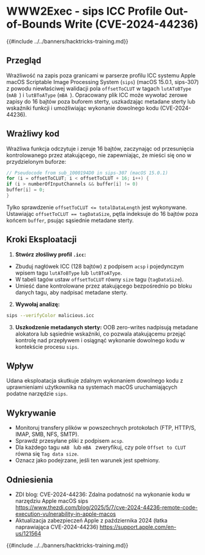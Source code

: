 # WWW2Exec - sips ICC Profile Out-of-Bounds Write (CVE-2024-44236)

{{#include ../../banners/hacktricks-training.md}}

## Przegląd

Wrażliwość na zapis poza granicami w parserze profilu ICC systemu Apple macOS Scriptable Image Processing System (`sips`) (macOS 15.0.1, sips-307) z powodu niewłaściwej walidacji pola `offsetToCLUT` w tagach `lutAToBType` (`mAB `) i `lutBToAType` (`mBA `). Opracowany plik ICC może wywołać zerowe zapisy do 16 bajtów poza buforem sterty, uszkadzając metadane sterty lub wskaźniki funkcji i umożliwiając wykonanie dowolnego kodu (CVE-2024-44236).

## Wrażliwy kod

Wrażliwa funkcja odczytuje i zeruje 16 bajtów, zaczynając od przesunięcia kontrolowanego przez atakującego, nie zapewniając, że mieści się ono w przydzielonym buforze:
```c
// Pseudocode from sub_1000194D0 in sips-307 (macOS 15.0.1)
for (i = offsetToCLUT; i < offsetToCLUT + 16; i++) {
if (i > numberOfInputChannels && buffer[i] != 0)
buffer[i] = 0;
}
```
Tylko sprawdzenie `offsetToCLUT <= totalDataLength` jest wykonywane. Ustawiając `offsetToCLUT == tagDataSize`, pętla indeksuje do 16 bajtów poza końcem `buffer`, psując sąsiednie metadane sterty.

## Kroki Eksploatacji

1. **Stwórz złośliwy profil `.icc`:**
- Zbuduj nagłówek ICC (128 bajtów) z podpisem `acsp` i pojedynczym wpisem tagu `lutAToBType` lub `lutBToAType`.
- W tabeli tagów ustaw `offsetToCLUT` równy `size` tagu (`tagDataSize`).
- Umieść dane kontrolowane przez atakującego bezpośrednio po bloku danych tagu, aby nadpisać metadane sterty.
2. **Wywołaj analizę:**

```bash
sips --verifyColor malicious.icc
```

3. **Uszkodzenie metadanych sterty:** OOB zero-writes nadpisują metadane alokatora lub sąsiednie wskaźniki, co pozwala atakującemu przejąć kontrolę nad przepływem i osiągnąć wykonanie dowolnego kodu w kontekście procesu `sips`.

## Wpływ

Udana eksploatacja skutkuje zdalnym wykonaniem dowolnego kodu z uprawnieniami użytkownika na systemach macOS uruchamiających podatne narzędzie `sips`.

## Wykrywanie

- Monitoruj transfery plików w powszechnych protokołach (FTP, HTTP/S, IMAP, SMB, NFS, SMTP).
- Sprawdź przesyłane pliki z podpisem `acsp`.
- Dla każdego tagu `mAB ` lub `mBA ` zweryfikuj, czy pole `Offset to CLUT` równa się `Tag data size`.
- Oznacz jako podejrzane, jeśli ten warunek jest spełniony.

## Odniesienia

- ZDI blog: CVE-2024-44236: Zdalna podatność na wykonanie kodu w narzędziu Apple macOS sips
https://www.thezdi.com/blog/2025/5/7/cve-2024-44236-remote-code-execution-vulnerability-in-apple-macos
- Aktualizacja zabezpieczeń Apple z października 2024 (łatka naprawiająca CVE-2024-44236)
https://support.apple.com/en-us/121564

{{#include ../../banners/hacktricks-training.md}}
